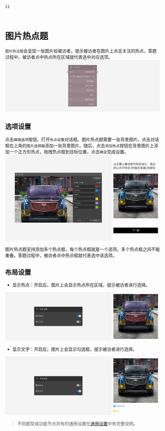 ```index
11
```

```tag

```

```summary

```
# 图片热点题

`图片热点题`会呈现一张图片给被访者，提示被访者在图片上点击关注的热点，答题过程中，被访者点中热点所在区域就代表选中对应选项。
<img src='../assets/questionnaireNodes/11hot-spot/node.png'>

## 选项设置

点击`编辑选项`按钮，打开`热点设置`对话框。图片热点题需要一张背景图片，点击对话框右上角的`图片选择器`添加一张背景图片。随后，点击`添加热点`按钮在背景图片上添加一个正方形热点，拖拽热点框到目标位置，点击`确定`完成设置。
<img src='../assets/questionnaireNodes/11hot-spot/popup.png'>

图片热点题支持添加多个热点框，每个热点框就是一个选项。多个热点框之间不能重叠。答题过程中，被访者点中热点框就代表选中该选项。

## 布局设置

+ 显示热点：开启后，图片上会显示热点所在区域，提示被访者进行选择。

<img src='../assets/questionnaireNodes/11hot-spot/show.png'>

+ 显示文字：开启后，图片上会显示勾选框，提示被访者进行选择。

<img src='../assets/questionnaireNodes/11hot-spot/label.png'>

> 不同题型或功能节点共有的通用设置在[通用设置](../../11nodeSettings/concept.md)中有完整说明。